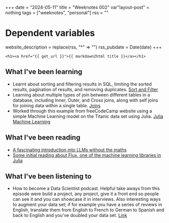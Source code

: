 +++
date = "2024-05-11"
title = "Weeknotes 002"
var"layout-post" = nothing
tags = ["weeknotes", "personal"]
rss = ""

# Dependent variables
website_description = replace(rss, "*" => "")
rss_pubdate = Date(date)
+++

~~~
<h1><a href="{{ get_url }}">{{ markdown2html title }}</a></h1>
~~~

## What I've been learning
- Learnt about sorting and filtering results in SQL, limiting the sorted results, pagination of results, and removing duplicates. [Sort and Filter][sf]
- Learning about multiple types of join between different tables in a database, including Inner, Outer, and Cross joins, along with self joins for joining data within a single table. [Joins][joins]
- Worked through this example from freeCodeCamp website using a simple Machine Learning model on the Titanic data set using Julia. [Julia Machine Learning][titanic] 

## What I've been reading
- [A fascinating introduction into LLMs without the maths][LLMs]
- [Some initial reading about Flux, one of the machine learning libraries in Julia][FLux]

## What I've been listening to
- How to become a Data Scientist podcast. Helpful take aways from this episode were build a project, any project, give it a front end so people can see it and you can showcase it in interviews. Also interesting ways to augment your data set; if for example you have a series of reviews in English, translate them from English to French to German to Spanish and back to English and you've doubled your data set. [Link][pod]


[sf]: https://learn.microsoft.com/en-us/training/modules/sort-filter-queries/
[joins]: https://learn.microsoft.com/en-us/training/modules/query-multiple-tables-with-joins/
[titanic]: https://www.freecodecamp.org/news/machine-learning-using-julia/
[LLMs]: https://blog.miguelgrinberg.com/post/how-llms-work-explained-without-math
[FLux]: https://fluxml.ai/Flux.jl/stable/
[pod]: https://podcasts.apple.com/gb/podcast/super-data-science-ml-ai-podcast-with-jon-krohn/id1163599059?i=1000654426181